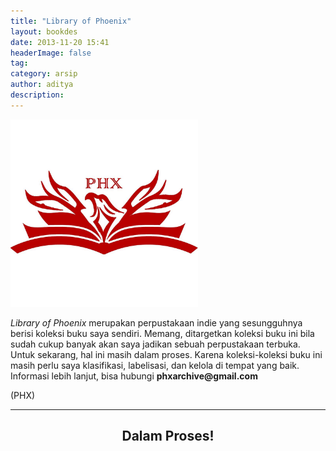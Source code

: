 ```yaml
---
title: "Library of Phoenix"
layout: bookdes
date: 2013-11-20 15:41
headerImage: false
tag:
category: arsip
author: aditya 
description: 
---
```


<img class="image" src="/assets/images/profile.jpg" alt="Phoenix" height="300px">

_Library of Phoenix_ merupakan perpustakaan indie yang sesungguhnya berisi koleksi buku saya sendiri. Memang, ditargetkan koleksi buku ini bila sudah cukup banyak akan saya jadikan sebuah perpustakaan terbuka. Untuk sekarang, hal ini masih dalam proses. Karena koleksi-koleksi buku ini masih perlu saya klasifikasi, labelisasi, dan kelola di tempat yang baik. Informasi lebih lanjut, bisa hubungi __phxarchive@gmail.com__

(PHX)

***

<center>

<h2> Dalam Proses! </h2>

</center>